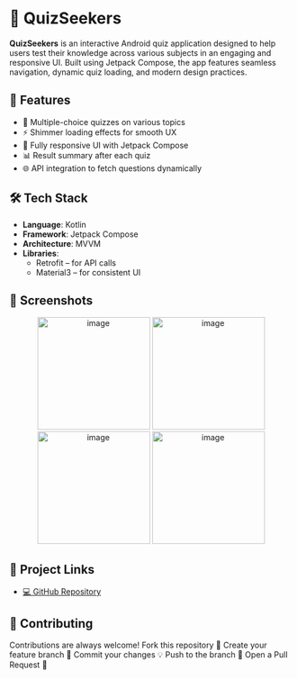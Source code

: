 # 🧠 QuizSeekers

**QuizSeekers** is an interactive Android quiz application designed to help users test their knowledge across various subjects in an engaging and responsive UI. Built using Jetpack Compose, the app features seamless navigation, dynamic quiz loading, and modern design practices.

## 🚀 Features

- 📖 Multiple-choice quizzes on various topics
- ⚡ Shimmer loading effects for smooth UX
- 📱 Fully responsive UI with Jetpack Compose
- 📊 Result summary after each quiz
- 🌐 API integration to fetch questions dynamically


## 🛠️ Tech Stack

- **Language**: Kotlin
- **Framework**: Jetpack Compose
- **Architecture**: MVVM
- **Libraries**:
  - Retrofit – for API calls
  - Material3 – for consistent UI

## 📱 Screenshots

<div align="center">
<img width="200"  alt="image" src="https://github.com/user-attachments/assets/3787f111-8746-4d7f-877e-e8b21eed5912" />
<img width="200" alt="image" src="https://github.com/user-attachments/assets/7c3d854b-d401-4a8c-8202-f682e2b27c5e" />
<img width="200"  alt="image" src="https://github.com/user-attachments/assets/e54870de-2901-45c0-8fd1-2b7b3e31fb5e" />
<img width="200"  alt="image" src="https://github.com/user-attachments/assets/aa7926fb-106e-463e-915c-be5ba58f6470" />



</div>



## 🔗 Project Links

- [💻 GitHub Repository](https://github.com/Aakash3640/QuizSeekers)



## 🤝 Contributing

Contributions are always welcome!
Fork this repository 🍴
Create your feature branch 🌱
Commit your changes 💡
Push to the branch 🚀
Open a Pull Request 🎉



